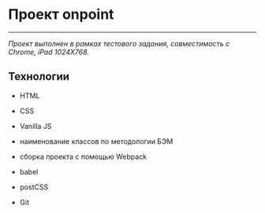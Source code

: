 # Проект onpoint

_____________

_Проект выполнен в рамках тестового задания, 
совместимость с Chrome, iPad 1024Х768._

## Технологии

- HTML
- CSS
- Vanilla JS


- наименование классов по методологии БЭМ
- сборка проекта с помощью Webpack
- babel
- postCSS
- Git